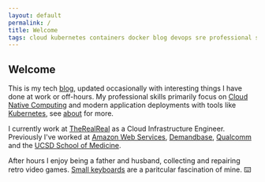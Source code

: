```yaml
---
layout: default
permalink: /
title: Welcome
tags: cloud kubernetes containers docker blog devops sre professional sre
---
```


## Welcome

This is my tech [blog](/blog), updated occasionally with interesting things I have done at work or off-hours. My professional skills primarily focus on [Cloud Native Computing](https://www.cncf.io/) and modern application deployments with tools like [Kubernetes](https://kubernetes.io/), see [about](/about) for more.

I currently work at [TheRealReal](https://www.therealreal.com) as a Cloud Infrastructure Engineer. Previously I've worked at [Amazon Web Services](https://aws.amazon.com), [Demandbase](https://www.demandbase.com), [Qualcomm](https://www.qualcomm.com) and the [UCSD School of Medicine](https://medschool.ucsd.edu).

After hours I enjoy being a father and husband, collecting and repairing retro video games. [Small keyboards](/assets/images/gergoplex.jpg) are a paritcular fascination of mine. ⌨️
